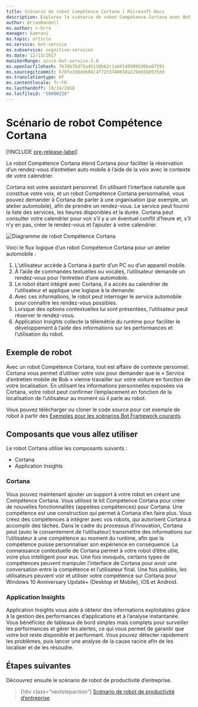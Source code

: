 ```yaml
---
title: Scénario de robot Compétence Cortana | Microsoft Docs
description: Explorez le scénario de robot Compétence Cortana avec Bot Framework.
author: BrianRandell
ms.author: v-brra
manager: kamrani
ms.topic: article
ms.service: bot-service
ms.subservice: cognitive-services
ms.date: 12/13/2017
monikerRange: azure-bot-service-3.0
ms.openlocfilehash: 7676b7bd75a45130b62c1a691499095d6ba07291
ms.sourcegitcommit: b78fe3d8dd604c4f7233740658a229e85b8535dd
ms.translationtype: HT
ms.contentlocale: fr-FR
ms.lasthandoff: 10/24/2018
ms.locfileid: "50000226"
---
```

# <a name="cortana-skills-bot-scenario"></a>Scénario de robot Compétence Cortana

[!INCLUDE [pre-release-label](includes/pre-release-label-v3.md)]

Le robot Compétence Cortana étend Cortana pour faciliter la réservation d’un rendez-vous d’entretien auto mobile à l’aide de la voix avec le contexte de votre calendrier.

Cortana est votre assistant personnel. En utilisant l’interface naturelle que constitue votre voix, et un robot Compétence Cortana personnalisé, vous pouvez demander à Cortana de parler à une organisation (par exemple, un atelier automobile), afin de prendre un rendez-vous. Le service peut fournir la liste des services, les heures disponibles et la durée. Cortana peut consulter votre calendrier pour voir s’il y a un éventuel conflit d’heure et, s’il n’y en pas, créer le rendez-vous et l’ajouter à votre calendrier.

![Diagramme de robot Compétence Cortana](~/media/scenarios/bot-service-scenario-cortana-skill.png)

Voici le flux logique d’un robot Compétence Cortana pour un atelier automobile :

1. L’utilisateur accède à Cortana à partir d’un PC ou d’un appareil mobile.
2. À l’aide de commandes textuelles ou vocales, l’utilisateur demande un rendez-vous pour l’entretien d’une automobile.
3. Le robot étant intégré avec Cortana, il a accès au calendrier de l’utilisateur et applique une logique à la demande.
4. Avec ces informations, le robot peut interroger le service automobile pour connaître les rendez-vous possibles.
5. Lorsque des options contextuelles lui sont présentées, l’utilisateur peut réserver le rendez-vous.
6. Application Insights collecte la télémétrie du runtime pour faciliter le développement à l’aide des informations sur les performances et l’utilisation du robot.

## <a name="sample-bot"></a>Exemple de robot
Avec un robot Compétence Cortana, tout est affaire de contexte personnel. Cortana vous permet d’utiliser votre voix pour demander que le « Service d’entretien mobile de Bob » vienne travailler sur votre voiture en fonction de votre localisation. En utilisant les informations personnelles exposées via Cortana, votre robot peut confirmer l’emplacement en fonction de la localisation de l’utilisateur au moment où il parle au robot.

Vous pouvez télécharger ou cloner le code source pour cet exemple de robot à partir des [Exemples pour les scénarios Bot Framework courants](https://aka.ms/bot/scenarios).

## <a name="components-youll-use"></a>Composants que vous allez utiliser
Le robot Cortana utilise les composants suivants :
-   Cortana
-   Application Insights

### <a name="cortana"></a>Cortana
Vous pouvez maintenant ajouter un support à votre robot en créant une Compétence Cortana. Vous utilisez le kit Compétence Cortana pour créer de nouvelles fonctionnalités (appelées compétences) pour Cortana. Une compétence est une construction qui permet à Cortana d’en faire plus. Vous créez des compétences à intégrer avec vos robots, qui autorisent Cortana à accomplir des tâches. Dans le cadre du processus d’innovation, Cortana peut (avec le consentement de l’utilisateur) transmettre des informations sur l’utilisateur à une compétence au moment du runtime, afin que la compétence puisse personnaliser son expérience en conséquence. La connaissance contextuelle de Cortana permet à votre robot d’être utile, voire plus intelligent pour eux. Une fois invoqués, certains types de compétences peuvent manipuler l’interface de Cortana pour avoir une conversation entre la compétence et l’utilisateur final. Une fois publiés, les utilisateurs peuvent voir et utiliser votre compétence sur Cortana pour Windows 10 Anniversary Update+ (Desktop et Mobile), iOS et Android.

### <a name="application-insights"></a>Application Insights
Application Insights vous aide à obtenir des informations exploitables grâce à la gestion des performances d’applications et à l’analyse instantanée. Vous bénéficiez de tableaux de bord simples mais complets pour surveiller les performances et gérer les alertes, ce qui vous permet de garantir que votre bot reste disponible et performant. Vous pouvez détecter rapidement les problèmes, puis lancer une analyse de la cause racine afin de les localiser et de les résoudre.

## <a name="next-steps"></a>Étapes suivantes
Découvrez ensuite le scénario de robot de productivité d’entreprise.

> [!div class="nextstepaction"]
> [Scénario de robot de productivité d’entreprise](bot-service-scenario-enterprise-productivity.md)
